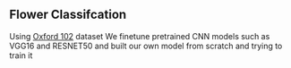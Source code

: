 ## Flower Classifcation
Using [Oxford 102](https://paperswithcode.com/dataset/oxford-102-flower) dataset We finetune pretrained CNN models such as VGG16 and RESNET50 and built our own model from scratch and trying to train it
